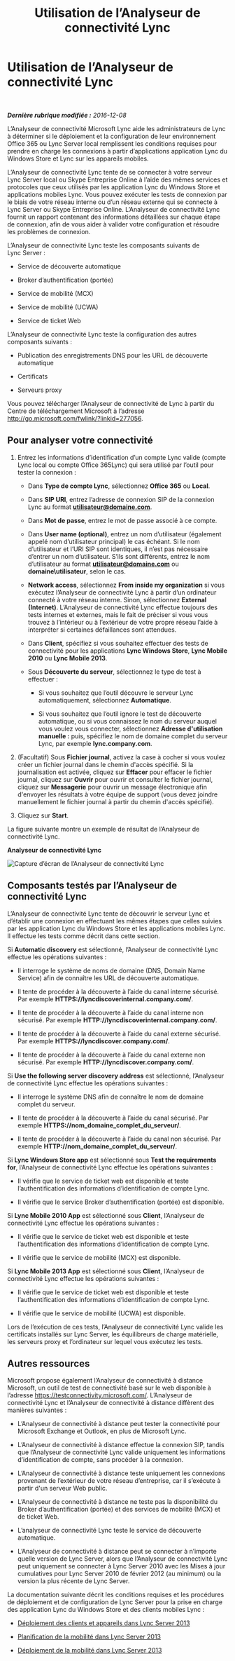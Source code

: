 ﻿---
title: Utilisation de l’Analyseur de connectivité Lync
TOCTitle: Utilisation de l’Analyseur de connectivité Lync
ms:assetid: 954953fb-0c7a-4fd5-8acd-68ecb59b20af
ms:mtpsurl: https://technet.microsoft.com/fr-fr/library/JJ907302(v=OCS.15)
ms:contentKeyID: 53095476
ms.date: 12/10/2016
mtps_version: v=OCS.15
ms.translationtype: HT
---

# Utilisation de l’Analyseur de connectivité Lync

 

_**Dernière rubrique modifiée :** 2016-12-08_

L’Analyseur de connectivité Microsoft Lync aide les administrateurs de Lync à déterminer si le déploiement et la configuration de leur environnement Office 365 ou Lync Server local remplissent les conditions requises pour prendre en charge les connexions à partir d’applications application Lync du Windows Store et Lync sur les appareils mobiles.

L’Analyseur de connectivité Lync tente de se connecter à votre serveur Lync Server local ou Skype Entreprise Online à l’aide des mêmes services et protocoles que ceux utilisés par les application Lync du Windows Store et applications mobiles Lync. Vous pouvez exécuter les tests de connexion par le biais de votre réseau interne ou d’un réseau externe qui se connecte à Lync Server ou Skype Entreprise Online. L’Analyseur de connectivité Lync fournit un rapport contenant des informations détaillées sur chaque étape de connexion, afin de vous aider à valider votre configuration et résoudre les problèmes de connexion.

L’Analyseur de connectivité Lync teste les composants suivants de Lync Server :

  - Service de découverte automatique

  - Broker d’authentification (portée)

  - Service de mobilité (MCX)

  - Service de mobilité (UCWA)

  - Service de ticket Web

L’Analyseur de connectivité Lync teste la configuration des autres composants suivants :

  - Publication des enregistrements DNS pour les URL de découverte automatique

  - Certificats

  - Serveurs proxy

Vous pouvez télécharger l’Analyseur de connectivité de Lync à partir du Centre de téléchargement Microsoft à l’adresse <http://go.microsoft.com/fwlink/?linkid=277056>.

## Pour analyser votre connectivité

1.  Entrez les informations d’identification d’un compte Lync valide (compte Lync local ou compte Office 365Lync) qui sera utilisé par l’outil pour tester la connexion :
    
      - Dans **Type de compte Lync**, sélectionnez **Office 365** ou **Local**.
    
      - Dans **SIP URI**, entrez l’adresse de connexion SIP de la connexion Lync au format **utilisateur@domaine.com**.
    
      - Dans **Mot de passe**, entrez le mot de passe associé à ce compte.
    
      - Dans **User name (optional)**, entrez un nom d’utilisateur (également appelé nom d’utilisateur principal) le cas échéant. Si le nom d’utilisateur et l’URI SIP sont identiques, il n’est pas nécessaire d’entrer un nom d’utilisateur. S’ils sont différents, entrez le nom d’utilisateur au format **utilisateur@domaine.com** ou **domaine\\utilisateur**, selon le cas.
    
      - **Network access**, sélectionnez **From inside my organization** si vous exécutez l’Analyseur de connectivité Lync à partir d’un ordinateur connecté à votre réseau interne. Sinon, sélectionnez **External (Internet)**. L’Analyseur de connectivité Lync effectue toujours des tests internes et externes, mais le fait de préciser si vous vous trouvez à l’intérieur ou à l’extérieur de votre propre réseau l’aide à interpréter si certaines défaillances sont attendues.
    
      - Dans **Client**, spécifiez si vous souhaitez effectuer des tests de connectivité pour les applications **Lync Windows Store**, **Lync Mobile 2010** ou **Lync Mobile 2013**.
    
      - Sous **Découverte du serveur**, sélectionnez le type de test à effectuer :
        
          - Si vous souhaitez que l’outil découvre le serveur Lync automatiquement, sélectionnez **Automatique**.
        
          - Si vous souhaitez que l’outil ignore le test de découverte automatique, ou si vous connaissez le nom du serveur auquel vous voulez vous connecter, sélectionnez **Adresse d'utilisation manuelle :** puis, spécifiez le nom de domaine complet du serveur Lync, par exemple **lync.company.com**.

2.  (Facultatif) Sous **Fichier journal**, activez la case à cocher si vous voulez créer un fichier journal dans le chemin d'accès spécifié. Si la journalisation est activée, cliquez sur **Effacer** pour effacer le fichier journal, cliquez sur **Ouvrir** pour ouvrir et consulter le fichier journal, cliquez sur **Messagerie** pour ouvrir un message électronique afin d'envoyer les résultats à votre équipe de support (vous devez joindre manuellement le fichier journal à partir du chemin d'accès spécifié).

3.  Cliquez sur **Start**.

La figure suivante montre un exemple de résultat de l’Analyseur de connectivité Lync.

**Analyseur de connectivité Lync**

![Capture d’écran de l’Analyseur de connectivité Lync](images/JJ907302.a7cc0abe-fac2-4691-a7d8-9ffef59cdee5(OCS.15).png "Capture d’écran de l’Analyseur de connectivité Lync")

## Composants testés par l’Analyseur de connectivité Lync

L’Analyseur de connectivité Lync tente de découvrir le serveur Lync et d’établir une connexion en effectuant les mêmes étapes que celles suivies par les application Lync du Windows Store et les applications mobiles Lync. Il effectue les tests comme décrit dans cette section.

Si **Automatic discovery** est sélectionné, l’Analyseur de connectivité Lync effectue les opérations suivantes :

  - Il interroge le système de noms de domaine (DNS, Domain Name Service) afin de connaître les URL de découverte automatique.

  - Il tente de procéder à la découverte à l’aide du canal interne sécurisé. Par exemple **HTTPS://lyncdiscoverinternal.company.com/**.

  - Il tente de procéder à la découverte à l’aide du canal interne non sécurisé. Par exemple **HTTP://lyncdiscoverinternal.company.com/**.

  - Il tente de procéder à la découverte à l’aide du canal externe sécurisé. Par exemple **HTTPS://lyncdiscover.company.com/**.

  - Il tente de procéder à la découverte à l’aide du canal externe non sécurisé. Par exemple **HTTP://lyncdiscover.company.com/**.

Si **Use the following server discovery address** est sélectionné, l’Analyseur de connectivité Lync effectue les opérations suivantes :

  - Il interroge le système DNS afin de connaître le nom de domaine complet du serveur.

  - Il tente de procéder à la découverte à l’aide du canal sécurisé. Par exemple **HTTPS://nom\_domaine\_complet\_du\_serveur/**.

  - Il tente de procéder à la découverte à l’aide du canal non sécurisé. Par exemple **HTTP://nom\_domaine\_complet\_du\_serveur/**.

Si **Lync Windows Store app** est sélectionné sous **Test the requirements for**, l’Analyseur de connectivité Lync effectue les opérations suivantes :

  - Il vérifie que le service de ticket web est disponible et teste l’authentification des informations d’identification de compte Lync.

  - Il vérifie que le service Broker d’authentification (portée) est disponible.

Si **Lync Mobile 2010 App** est sélectionné sous **Client**, l’Analyseur de connectivité Lync effectue les opérations suivantes :

  - Il vérifie que le service de ticket web est disponible et teste l’authentification des informations d’identification de compte Lync.

  - Il vérifie que le service de mobilité (MCX) est disponible.

Si **Lync Mobile 2013 App** est sélectionné sous **Client**, l’Analyseur de connectivité Lync effectue les opérations suivantes :

  - Il vérifie que le service de ticket web est disponible et teste l’authentification des informations d’identification de compte Lync.

  - Il vérifie que le service de mobilité (UCWA) est disponible.

Lors de l’exécution de ces tests, l’Analyseur de connectivité Lync valide les certificats installés sur Lync Server, les équilibreurs de charge matérielle, les serveurs proxy et l’ordinateur sur lequel vous exécutez les tests.

## Autres ressources

Microsoft propose également l’Analyseur de connectivité à distance Microsoft, un outil de test de connectivité basé sur le web disponible à l’adresse <https://testconnectivity.microsoft.com/>. L’Analyseur de connectivité Lync et l’Analyseur de connectivité à distance diffèrent des manières suivantes :

  - L’Analyseur de connectivité à distance peut tester la connectivité pour Microsoft Exchange et Outlook, en plus de Microsoft Lync.

  - L’Analyseur de connectivité à distance effectue la connexion SIP, tandis que l’Analyseur de connectivité Lync valide uniquement les informations d’identification de compte, sans procéder à la connexion.

  - L’Analyseur de connectivité à distance teste uniquement les connexions provenant de l’extérieur de votre réseau d’entreprise, car il s’exécute à partir d'un serveur Web public.

  - L’Analyseur de connectivité à distance ne teste pas la disponibilité du Broker d’authentification (portée) et des services de mobilité (MCX) et de ticket Web.

  - L’analyseur de connectivité Lync teste le service de découverte automatique.

  - L’Analyseur de connectivité à distance peut se connecter à n’importe quelle version de Lync Server, alors que l’Analyseur de connectivité Lync peut uniquement se connecter à Lync Server 2010 avec les Mises à jour cumulatives pour Lync Server 2010 de février 2012 (au minimum) ou la version la plus récente de Lync Server.

La documentation suivante décrit les conditions requises et les procédures de déploiement et de configuration de Lync Server pour la prise en charge des application Lync du Windows Store et des clients mobiles Lync :

  - [Déploiement des clients et appareils dans Lync Server 2013](lync-server-2013-deploying-clients-and-devices.md)

  - [Planification de la mobilité dans Lync Server 2013](lync-server-2013-planning-for-mobility.md)

  - [Déploiement de la mobilité dans Lync Server 2013](lync-server-2013-deploying-mobility.md)

